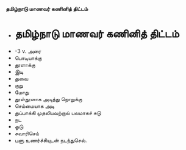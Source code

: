 **தமிழ்நாடு மாணவர் கணினித் திட்டம்**
- # தமிழ்நாடு மாணவர் கணினித் திட்டம்
- -3 v. அரை
- பொடியாக்கு
- தூளாக்கு
- இடி
- துவை
- குறு
- மோது
- தூள்தூளாக அடித்து நொறுக்கு
- செம்மையாக அடி
- துப்பாக்கி முதலியவற்றால் பலமாகச் சுடு
- நட
- ஓடு
- சவாரிசெய்
- பளு உணர்ச்சியுடன் நடந்துசெல்.

